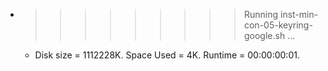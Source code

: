 * >>>>>>>>> Running inst-min-con-05-keyring-google.sh ...
  * Disk size = 1112228K. Space Used = 4K. Runtime = 00:00:00:01.
